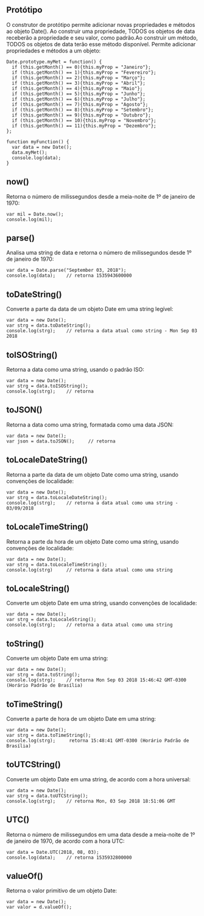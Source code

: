 ## Protótipo 
O construtor de protótipo permite adicionar novas propriedades e métodos ao objeto Date().
Ao construir uma propriedade, TODOS os objetos de data receberão a propriedade e seu valor, como padrão.Ao construir um método, TODOS os objetos de data terão esse método disponível.
Permite adicionar propriedades e métodos a um objeto:

    Date.prototype.myMet = function() {
      if (this.getMonth() == 0){this.myProp = "Janeiro"};
      if (this.getMonth() == 1){this.myProp = "Fevereiro"};
      if (this.getMonth() == 2){this.myProp = "Março"};
      if (this.getMonth() == 3){this.myProp = "Abril"};
      if (this.getMonth() == 4){this.myProp = "Maio"};
      if (this.getMonth() == 5){this.myProp = "Junho"};
      if (this.getMonth() == 6){this.myProp = "Julho"};
      if (this.getMonth() == 7){this.myProp = "Agosto"};
      if (this.getMonth() == 8){this.myProp = "Setembro"};
      if (this.getMonth() == 9){this.myProp = "Outubro"};
      if (this.getMonth() == 10){this.myProp = "Novembro"};
      if (this.getMonth() == 11){this.myProp = "Dezembro"};
    };

    function myFunction() {
      var data = new Date();
      data.myMet();
      console.log(data);
    }
    
## now()
Retorna o número de milissegundos desde a meia-noite de 1º de janeiro de 1970:

    var mil = Date.now();
    console.log(mil);

## parse()
Analisa uma string de data e retorna o número de milissegundos desde 1º de janeiro de 1970:

    var data = Date.parse("September 03, 2018");
    console.log(data);    // retorna 1535943600000
    
## toDateString()
Converte a parte da data de um objeto Date em uma string legível:

    var data = new Date();
    var strg = data.toDateString();
    console.log(strg);    // retorna a data atual como string - Mon Sep 03 2018
    
## toISOString()
Retorna a data como uma string, usando o padrão ISO:

    var data = new Date();
    var strg = data.toISOString();
    console.log(strg);    // retorna 
    
## toJSON()
Retorna a data como uma string, formatada como uma data JSON:

    var data = new Date();
    var json = data.toJSON();     // retorna 

## toLocaleDateString()
Retorna a parte da data de um objeto Date como uma string, usando convenções de localidade:

    var data = new Date();
    var strg = data.toLocaleDateString();
    console.log(strg);    // retorna a data atual como uma string - 03/09/2018

## toLocaleTimeString()
Retorna a parte da hora de um objeto Date como uma string, usando convenções de localidade:

    var data = new Date();
    var strg = data.toLocaleTimeString();
    console.log(strg)     // retorna a data atual como uma string

## toLocaleString()
Converte um objeto Date em uma string, usando convenções de localidade:

    var data = new Date();
    var strg = data.toLocaleString();
    console.log(strg);    // retorna a data atual como uma string

## toString()
Converte um objeto Date em uma string:

    var data = new Date();
    var strg = data.toString();
    console.log(strg);    // retorna Mon Sep 03 2018 15:46:42 GMT-0300 (Horário Padrão de Brasília)
    
## toTimeString()
Converte a parte de hora de um objeto Date em uma string:

    var data = new Date();
    var strg = data.toTimeString();
    console.log(strg);     retorna 15:48:41 GMT-0300 (Horário Padrão de Brasília)
    
## toUTCString()
Converte um objeto Date em uma string, de acordo com a hora universal:

    var data = new Date();
    var strg = data.toUTCString();
    console.log(strg);    // retorna Mon, 03 Sep 2018 18:51:06 GMT
    
## UTC()
Retorna o número de milissegundos em uma data desde a meia-noite de 1º de janeiro de 1970, de acordo com a hora UTC:

    var data = Date.UTC(2018, 08, 03);
    console.log(data);    // retorna 1535932800000
    
## valueOf()
Retorna o valor primitivo de um objeto Date:

    var data = new Date();
    var valor = d.valueOf();
